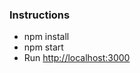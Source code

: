 <h3>Instructions</h3>

<ul>
  <li>npm install</li>
  <li>npm start</li>
  <li>Run <a href="http://localhost:3000" target="_blank">http://localhost:3000</a></li>
</ul>
